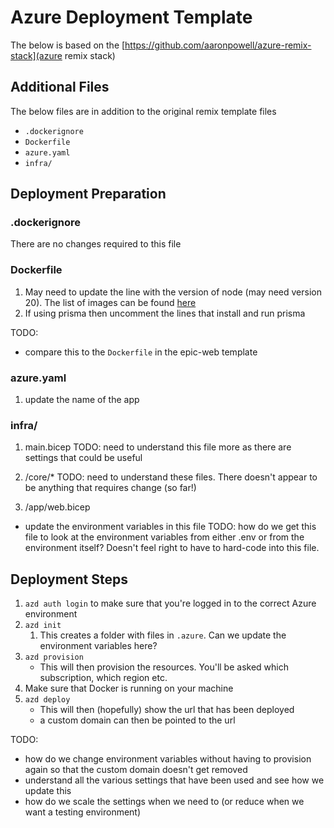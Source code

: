 # Azure Deployment Template

The below is based on the [https://github.com/aaronpowell/azure-remix-stack](azure remix stack)

## Additional Files

The below files are in addition to the original remix template files

- `.dockerignore`
- `Dockerfile`
- `azure.yaml`
- `infra/`

## Deployment Preparation

### .dockerignore

There are no changes required to this file

### Dockerfile

1. May need to update the line with the version of node (may need version 20). The list of images can be found [here](https://hub.docker.com/_/node/)
2. If using prisma then uncomment the lines that install and run prisma

TODO:

- compare this to the `Dockerfile` in the epic-web template

### azure.yaml

1. update the name of the app

### infra/

1. main.bicep
   TODO: need to understand this file more as there are settings that could be useful

2. /core/\*
   TODO: need to understand these files. There doesn't appear to be anything that requires change (so far!)

3. /app/web.bicep

- update the environment variables in this file
  TODO: how do we get this file to look at the environment variables from either .env or from the environment itself? Doesn't feel right to have to hard-code into this file.

## Deployment Steps

1. `azd auth login` to make sure that you're logged in to the correct Azure environment
2. `azd init`
   1. This creates a folder with files in `.azure`. Can we update the environment variables here?
3. `azd provision`
   - This will then provision the resources. You'll be asked which subscription, which region etc.
4. Make sure that Docker is running on your machine
5. `azd deploy`
   - This will then (hopefully) show the url that has been deployed
   - a custom domain can then be pointed to the url

TODO:

- how do we change environment variables without having to provision again so that the custom domain doesn't get removed
- understand all the various settings that have been used and see how we update this
- how do we scale the settings when we need to (or reduce when we want a testing environment)
